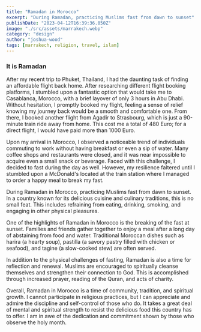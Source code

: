 ```yaml
---
title: "Ramadan in Morocco"
excerpt: "During Ramadan, practicing Muslims fast from dawn to sunset"
publishDate: "2023-04-12T16:39:36.050Z"
image: "./src/assets/marrakech.webp"
category: "design"
author: "joshua-wood"
tags: [marrakech, religion, travel, islam]
---
```



### It is Ramadan

After my recent trip to Phuket, Thailand, I had the daunting task of finding an affordable flight back home. After researching different flight booking platforms, I stumbled upon a fantastic option that would take me to Casablanca, Morocco, with a brief layover of only 3 hours in Abu Dhabi. Without hesitation, I promptly booked my flight, feeling a sense of relief knowing my journey back would be a smooth and comfortable one. From there, I booked another flight from Agadir to Strasbourg, which is just a 90-minute train ride away from home. This cost me a total of 480 Euro; for a direct flight, I would have paid more than 1000 Euro.

Upon my arrival in Morocco, I observed a noticeable trend of individuals commuting to work without having breakfast or even a sip of water. Many coffee shops and restaurants were closed, and it was near impossible to acquire even a small snack or beverage. Faced with this challenge, I decided to fast during the day as well. However, my resilience faltered until I stumbled upon a McDonald's located at the train station where I managed to order a happy meal to break my fast.

During Ramadan in Morocco, practicing Muslims fast from dawn to sunset. In a country known for its delicious cuisine and culinary traditions, this is no small feat. This includes refraining from eating, drinking, smoking, and engaging in other physical pleasures.

One of the highlights of Ramadan in Morocco is the breaking of the fast at sunset. Families and friends gather together to enjoy a meal after a long day of abstaining from food and water. Traditional Moroccan dishes such as harira (a hearty soup), pastilla (a savory pastry filled with chicken or seafood), and tagine (a slow-cooked stew) are often served.

In addition to the physical challenges of fasting, Ramadan is also a time for reflection and renewal. Muslims are encouraged to spiritually cleanse themselves and strengthen their connection to God. This is accomplished through increased prayer, reading of the Quran, and acts of charity.

Overall, Ramadan in Morocco is a time of community, tradition, and spiritual growth. I cannot participate in religious practices, but I can appreciate and admire the discipline and self-control of those who do. It takes a great deal of mental and spiritual strength to resist the delicious food this country has to offer. I am in awe of the dedication and commitment shown by those who observe the holy month.



